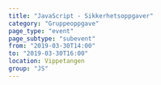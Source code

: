 ```yaml
---
title: "JavaScript - Sikkerhetsoppgaver"
category: "Gruppeoppgave"
page_type: "event"
page_subtype: "subevent"
from: "2019-03-30T14:00"
to: "2019-03-30T16:00"
location: Vippetangen
group: "JS"
---
```

